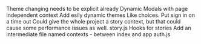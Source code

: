 Theme changing needs to be explicit already
Dynamic Modals with page independent context
Add esily dynamic themes Like choices.
Put sign in on a time out
Could give the whole project a story context, but that could cause some performance issues as well.
story.js
Hooks for stories
Add an intermediate file named contexts - between index and app
auth.js
